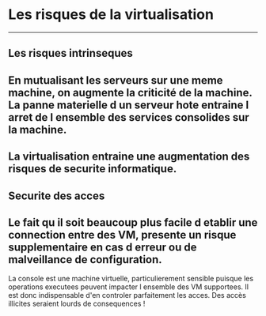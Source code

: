 # Les risques de la virtualisation
---

## Les risques intrinseques 
En mutualisant les serveurs sur une meme machine, on augmente la criticité de la machine. 
La panne materielle d un serveur hote entraine  l arret de l ensemble des services consolides sur la machine.
--

La virtualisation entraine une augmentation des risques de securite informatique.
---

## Securite des acces

Le fait qu il soit beaucoup plus facile d etablir une connection entre des VM, presente un risque supplementaire en cas d erreur ou de malveillance de configuration.
--

La console est une machine virtuelle, particulierement sensible puisque les operations executees peuvent impacter l ensemble des VM supportees. Il est donc indispensable d'en controler parfaitement les acces. Des accès illicites seraient lourds de consequences !
